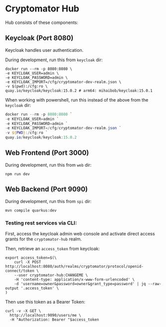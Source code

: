 # Cryptomator Hub

Hub consists of these components:

## Keycloak (Port 8080)

Keycloak handles user authentication.

During development, run this from `keycloak` dir:

```shell
docker run --rm -p 8080:8080 \
-e KEYCLOAK_USER=admin \
-e KEYCLOAK_PASSWORD=admin \
-e KEYCLOAK_IMPORT=/cfg/cryptomator-dev-realm.json \
-v $(pwd):/cfg:ro \
quay.io/keycloak/keycloak:15.0.2 # arm64: mihaibob/keycloak:15.0.1
```
When working with powershell, run this instead of the above from the `keycloak` dir:
```powershell
docker run --rm -p 8080:8080 `
-e KEYCLOAK_USER=admin `
-e KEYCLOAK_PASSWORD=admin `
-e KEYCLOAK_IMPORT=/cfg/cryptomator-dev-realm.json `
-v ${PWD}:/cfg:ro `
quay.io/keycloak/keycloak:15.0.2
```

## Web Frontend (Port 3000)

During development, run this from `web` dir:

```shell
npm run dev
```

## Web Backend (Port 9090)

During development, run this from `spi` dir:

```shell
mvn compile quarkus:dev
```

### Testing rest services via CLI:

First, access the keycloak admin web console and activate direct access grants for the `cryptomator-hub` realm.

Then, retrieve an `access_token` from keycloak:

```
export access_token=$(\
    curl -X POST http://localhost:8080/auth/realms/cryptomator/protocol/openid-connect/token \
    --user cryptomator-hub:CHANGEME \
    -H 'content-type: application/x-www-form-urlencoded' \
    -d 'username=owner&password=owner&grant_type=password' | jq --raw-output '.access_token' \
)
```

Then use this token as a Bearer Token:

```shell
curl -v -X GET \
  http://localhost:9090/users/me \
  -H "Authorization: Bearer "$access_token
```
